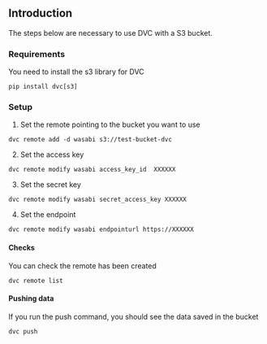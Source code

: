 ## Introduction

The steps below are necessary to use DVC with a S3 bucket.

### Requirements

You need to install the s3 library for DVC
```
pip install dvc[s3]
```
### Setup

1. Set the remote pointing to the bucket you want to use
```
dvc remote add -d wasabi s3://test-bucket-dvc
```
2. Set the access key
```
dvc remote modify wasabi access_key_id  XXXXXX
```
3. Set the secret key
```
dvc remote modify wasabi secret_access_key XXXXXX
```
4. Set the endpoint
```
dvc remote modify wasabi endpointurl https://XXXXXX
```
#### Checks

You can check the remote has been created
```
dvc remote list
```
#### Pushing data

If you run the push command, you should see the data saved in the bucket
```
dvc push
```